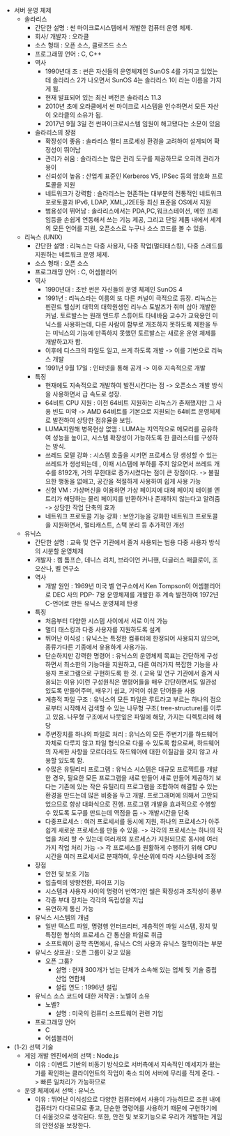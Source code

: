 - 서버 운영 체제
  - 솔라리스
     - 간단한 설명 : 썬 마이크로시스템에서 개발한 컴퓨터 운영 체제.
     - 회사/ 개발자 : 오라클
     - 소스 형태 : 오픈 소스, 클로즈드 소스
     - 프로그래밍 언어 : C, C++
     - 역사 
        - 1990년대 초 : 썬은 자신들의 운영체제인 SunOS 4를 가지고 있었는데 솔라리스 2가 나오면서 SunOS 4는 솔라리스 1이 라는 이름을 가지게 됨.
        - 현재 발표되어 있는 최신 버전은 솔라리스 11.3
        - 2010년 초에 오라클에서 썬 마이크로 시스템을 인수하면서 모든 자산이 오라클의 소유가 됨. 
        - 2017년 9월 3일 전 썬마이크로시스템 임원이 해고됐다는 소문이 있음
     - 솔라리스의 장점
        - 확장성이 좋음 : 솔라리스 멀티 프로세싱 환경을 고려하여 설계되어 확정성이 뛰어남
        - 관리가 쉬움 : 솔라리스는 많은 관리 도구를 제공하므로 오히려 관리가 용이
        - 신뢰성이 높음 : 산업계 표준인 Kerberos V5, IPSec 등의 암호화 프로토콜을 지원
        - 네트워크가 강력함 : 솔라리스는 현존하는 대부분의 전통적인 네트워크 포로토콜과 IPv6, LDAP, XML,J2EE등 최신 표준을 OS에서 지원
        - 범용성이 뛰어남 : 솔라리스에서는 PDA,PC,워크스테이션, 메인 프레임등을 손쉽게 연동해서 쓰는 기능 제공, 그리고 단일 제품 내에서 세계의 모든 언어를 지원, 오픈소스로 누구나 소스 코드를 볼 수 있음.
  - 리눅스 (UNIX)
     - 간단한 설명 : 리눅스는 다중 사용자, 다중 작업(멀티태스킹), 다중 스레드를 지원하는 네트워크 운영 체제.
     - 소스 형태 : 오픈 소스
     - 프로그래밍 언어 : C, 어셈블리어
     - 역사 
        - 1990년대 : 초반 썬은 자신들의 운영 체제인 SunOS 4
        - 1991년 : 리눅스라는 이름의 또 다른 커널이 극적으로 등장. 리눅스는 핀란드 헬싱키 대학의 대학원생인 리누스 토발즈가 취미 삼아 개발한 커널. 토르발스는 원래 앤드루 스튜어트 타네바움 교수가 교육용인 미닉스를 사용하는데, 다른 사람이 함부로 개조하지 못하도록 제한을 두는 미닉스의 기능에 만족하지 못했던 토르발스는 새로운 운영 체제를 개발하고자 함. 
        - 이후에 디스크의 파일도 일고, 쓰게 하도록 개발 -> 이를 기반으로 리눅스 개발
        - 1991년 9월 17일 : 인터넷을 통해 공개
        -> 이후 지속적으로 개발
     - 특징   
        - 현재에도 지속적으로 개발하여 발전시킨다는 점 -> 오픈소스 개발 방식을 사용하면서 급 속도로 성장.
        - 64비트 CPU 지원 : 이전 64비트 지원하는 리눅스가 존재했지만 그 사용 빈도 미약 -> AMD 64비트를 기본으로 지원되는 64비트 운영체제로 발전하여 상당한 점유율을 보임.
        - LUMA지원해 병목현상 없앰 : LUMA는 지역적으로 메모리를 공유하여 성능을 높이고, 시스템 확장성이 가능하도록 한 클러스터를 구성하는 방식.
        - 쓰레드 모델 강화 : 시스템 호출을 시키면 프로세스 당 생성할 수 있는 쓰레드가 생성되는데 , 이때 시스템에 부하를 주지 않으면서 쓰레드 개수를 8192개, 거의 무한대로 증가시켰다는 점이 큰 장점이다. -> 불필요한 행동을 없애고, 공간을 적절하게 사용하여 쉽게 사용 가능
        - 신형 VM : 가상머신을 이용하면 가상 페이지에 대해 페이지 테이블 엔트리가 해당하는 물리 페이지를 반환하거나 존재하지 않는다고 알려줌 -> 상당한 작업 단축의 효과
        - 네트워크 프로토콜 기능 강화 : 보안기능을 강화한 네트워크 프로토콜을 지원하면서, 멀티캐스트, 스택 분리 등 추가적인 개선      
  - 유닉스 
     - 간단한 설명 : 교육 및 연구 기관에서 즐겨 사용되는 범용 다중 사용자 방식의 시분할 운영체제
     - 개발자 : 켐 톰프슨, 데니스 리치, 브라이언 커니핸, 더글러스 매클로이, 조 오산나, 벨 연구소
     - 역사 
        - 개발 원인 : 1969년 미국 벨 연구소에서  Ken Tompson이 어셈블리어로 DEC 사의 PDP- 7용 운영체제를 개발한 후 계속 발전하여 1972년 C-언어로 만든 유닉스 운영체제 탄생
     - 특징  
        - 처음부터 다양한 시스템 사이에서 서로 이식 가능
        - 멀티 태스킹과 다중 사용자를 지원하도록 설계
        - 뛰어난 이식성 : 유닉스는 특정한 컴퓨터에 한정되어 사용되지 않으며, 종류가다른 기종에서 유용하게 사용가능.
        - 단순하지만 강력한 명령어 : 유닉스의 운영체제 목표는 간단하게 구성하면서 최소한의 기능마을 지원하고, 다른 여러가지 복잡한 기능을 사용자 프로그램으로 구현하도록 한 것. ( 교육 및 연구 기관에서 즐겨 사용되는 이유 )이런 구성원칙은 명령어들을 매우 간단하면서도 일관성 있도록 만들어주며, 배우기 쉽고, 기억이 쉬운 단어들을 사용
        - 계층적 파일 구조 : 유닉스의 모든 파일은 루트라고 부르는 하나의 점으로부터 시작해서 검색할 수 있는 나무형 구조( tree-structure)를 이루고 있음. 나무형 구조에서 나뭇잎은 파일에 해당, 가지는 디렉토리에 해당
        - 주변장치를 하나의 파일로 처리 : 유닉스의 모든 주변기기를 하드웨어 자체로 다루지 않고 파일 형식으로 다룰 수 있도록 함으로써, 하드웨어의 자세한 사항을 모르더라도 하드웨어에 대한 이질감을 갖지 않고 사용할 있도록 함. 
        - 수많은 유틸리티 프로그램 : 유닉스 시스템은 대규모 프로젝트를 개발한 경우, 필요한 모든 프로그램을 새로 만들어 새로 만들어 제공하기 보다는 기존에 있는 작은 유틸리티 프로그램을 조합하여 해결할 수 있는 환경을 만드는데 많은 비중을 두고 개발. 프로그래머에 의해서 고안되었으므로 항상 대화식으로 진행. 프로그램 개발을 효과적으로 수행할 수 있도록 도구를 만드는데 역점을 둠 -> 개발시간을 단축
        - 다중프로세스 : 여러 프로세서를 동시에 지원, 하나의 프로세스가 아주 쉽게 새로운 프로세스를 만들 수 있음. -> 각각의 프로세스는 하나의 작업을 처리 할 수 있는데 여러개의 포르세스가 지원되므로 동시에 여러가지 작업 처리 가능 -> 각 프로세스를 원활하게 수행하기 위해 CPU 시간을 여러 프로세서로 분재하여, 우선순위에 따라 시스템내에 조정
     - 장점 
        - 안전 및 보호 기능
        - 입출력의 방향전환, 파이프 기능
        - 시스템과 사용자 사이의 명령어 번역기인 쉘은 확장성과 조작성이 풍부
        - 각종 부대 장치는 각각의 독립성을 지님
        - 유연하게 통신 가능
     - 유닉스 시스템의 개념
        - 일반 텍스트 파일, 명령행 인터프리터, 계층적인 파일 시스템, 장치 및 특정한 형식의 프로세스 간 통신을 파일로 취급
        - 소프트웨어 공학 측면에서, 유닉스 C의 사용과 유닉스 철학이라는 부분
     - 유닉스 상표권 : 오픈 그룹이 갖고 있음
        - 오픈 그룹?
           - 설명 : 현재 300개가 넘는 단체가 소속해 있는 업체 및 기술 중립 산업 연합체
           - 설립 연도 : 1996년 설립
     - 유닉스 소스 코드에 대한 저작권 : 노벨이 소유
        - 노벨?
           - 설명 : 미국의 컴퓨터 소프트웨어 관련 기업
     - 프로그래밍 언어 
       - C
       - 어셈블리어
- (1-2) 선택 기술
   - 게임 개발 엔진에서의 선택 : Node.js
      - 이유 : 이벤트 기반의 비동기 방식으로 서버측에서 지속적인 메세지가 왔는가를 확인하는 클라이언트의 작업이 축소 되어 서버에 무리를 적게 준다. -> 빠른 일처리가 가능하므로
   - 운영 체제에서 선택 : 유닉스
      - 이유 : 뛰어난 이식성으로 다양한 컴퓨터에서 사용이 가능하므로 조원 내에 컴퓨터가 다다르므로 좋고, 단순한 명령어를 사용하기 때문에 구현하기에 더 쉬울것으로 생각된다. 또한, 안전 및 보호기능으로 우리가 개발하는 게임의 안전성을 보장한다.
